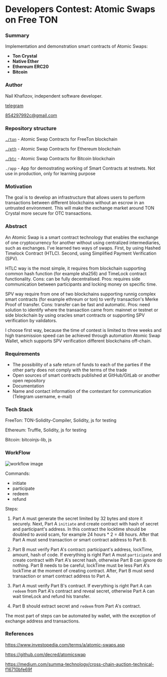 # Developers Contest: Atomic Swaps on Free TON

### Summary

Implementation and demonstration smart contracts of Atomic Swaps:
- **Ton Crystal**
- **Native Ether**
- **Ethereum ERC20**
- **Bitcoin**

### Author

Nail Khafizov, independent software developer.

[telegram](https://t.me/nailkhaf)

854297992c@gmail.com

### Repository structure

[`./ton`](https://github.com/nailkhaf/freeton-atomic-swap/tree/master/ton) - Atomic Swap Contracts for FreeTon blockchain

[`./eth`](https://github.com/nailkhaf/freeton-atomic-swap/tree/master/eth) - Atomic Swap Contracts for Ethereum blockchain

[`./btc`](https://github.com/nailkhaf/freeton-atomic-swap/tree/master/ton) - Atomic Swap Contracts for Bitcoin blockchain

`./app` - App for demostrating working of Smart Contracts at testnets. Not use in production, only for learning purpose

### Motivation

The goal is to develop an infrastructure that allows users to perform transactions between different blockchains without an escrow in an untrusted environment. This will make the exchange market around TON Crystal more secure for OTC transactions.

### Abstract 

An Atomic Swap is a smart contract technology that enables the exchange of one cryptocurrency for another without using centralized intermediaries, such as exchanges. I've learned two ways of swaps. First, by using Hashed Timelock Contract (HTLC). Second, using Simplified Payment Verification (SPV).

HTLC way is the most simple, it requires from blockchain supporting common hash function (for example sha256) and TimeLock contract functionality. Cons: can be fully decentralised. Pros: requires side communication between participants and locking money on specific time.

SPV way require from one of two blockchains supporting runnig complex smart contracts (for example ethreum or ton) to verify transaction's Merke Proof of transfer. Cons: transfer can be fast and automatic. Pros: need solution to identify where the transaction came from: mainnet or testnet or side blockchain by using oracles smart contracts or supporting SPV verification by validators.

I choose first way, because the time of contest is limited to three weeks and high transmission speed can be achieved through automation Atomic Swap Wallet, which supports SPV verification different blockchains off-chain.

### Requirements

* The possibility of a safe return of funds to each of the parties if the other party does not comply with the terms of the trade
* Open sources of smart contracts published at GitHub/GitLab or another open repository
* Documentation
* Name and contact information of the contestant for communication (Telegram username, e-mail)

### Tech Stack

FreeTon: TON-Solidity-Compiler, Solidity, js for testing

Ethereum: Truffle, Solidity, js for testing

Bitcoin: bitcoinjs-lib, js

### WorkFlow

![workflow image](./workdlow.png)

Commands:

* initiate <participant address> <amount> <secret hash> <lock time>
* participate <initiator address> <amount> <secret hash> <lock time>
* redeem <contract> <contract transaction> <secret>
* refund <contract> <contract transaction>

Steps:

1. Part A must generate the secret limited by 32 bytes and store it securely. Next, Part A `initiate` and create contract with hash of secret and participant's address. In this contract the locktime should be doubled to avoid scam, for example 24 hours * 2 = 48 hours. After that Part A must send transaction or smart contract address to Part B. 

2. Part B must verify Part A's contract: participant's address, lockTime, amount, hash of code. If everything is right Part A must `participate` and create contract with Part A's secret hash, otherwise Part B can ignore do nothing. Part B needs to be careful, lockTime must be less Part A's lockTime at the moment of creating contract. After, Part B must send transaction or smart contract address to Part A.

3. Part A must verify Part B's contract. If everything is right Part A can `redeem` from Part A's contract and reveal secret, otherwise Part A can wait timeLock and refund his transfer. 

4. Part B should extract secret and `redeem` from Part A's contract.

The most part of steps can be automated by wallet, with the exception of exchange address and transactions.

### References

https://www.investopedia.com/terms/a/atomic-swaps.asp

https://github.com/decred/atomicswap

https://medium.com/summa-technology/cross-chain-auction-technical-f16710bfe69f
